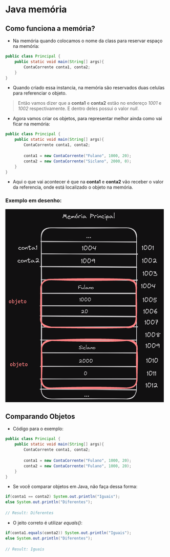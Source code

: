 # Java memória

## Como funciona a memória?

- Na memória quando colocamos o nome da class para reservar espaço na memória:

```java
public class Principal {
	public static void main(String[] args){
		ContaCorrente conta1, conta2;
	}
}
```

- Quando criado essa instancia, na memória são reservados duas celulas para referenciar o objeto.

> Então vamos dizer que a **conta1** e **conta2** estão no endereço *1001* e *1002* respectivamente. E dentro deles possui o valor *null*. 

- Agora vamos criar os objetos, para representar melhor ainda como vai ficar na memória:

```java
public class Principal {
	public static void main(String[] args){
		ContaCorrente conta1, conta2;
		
		conta1 = new ContaCorrente("Fulano", 1000, 20);
		conta2 = new ContaCorrente("Siclano", 2000, 0);
	}
}
```

- Aqui o que vai acontecer é que na **conta1** e **conta2** vão receber o valor da referencia, onde está localizado o objeto na memória.

### Exemplo em desenho:

![Desenho de uma memória principal, mostrando a conta1 e conta2 sendo uma referencia para os objetos criados](./MemoriaJava.png)

## Comparando Objetos

- Código para o exemplo:
```java
public class Principal {
	public static void main(String[] args){
		ContaCorrente conta1, conta2;
		
		conta1 = new ContaCorrente("Fulano", 1000, 20);
		conta2 = new ContaCorrente("Fulano", 1000, 20);
	}
}
```


- Se você comparar objetos em Java, não faça dessa forma:

```java
if(conta1 == conta2) System.out.println("Iguais");
else System.out.println("Diferentes");

// Result: Diferentes
```

- O jeito correto é utilizar *equals()*:
```java
if(conta1.equals(conta2)) System.out.println("Iguais");
else System.out.println("Diferentes");

// Result: Iguais
```
